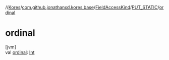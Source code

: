 //[Kores](../../../../index.md)/[com.github.jonathanxd.kores.base](../../index.md)/[FieldAccessKind](../index.md)/[PUT_STATIC](index.md)/[ordinal](ordinal.md)

# ordinal

[jvm]\
val [ordinal](ordinal.md): [Int](https://kotlinlang.org/api/latest/jvm/stdlib/kotlin/-int/index.html)
